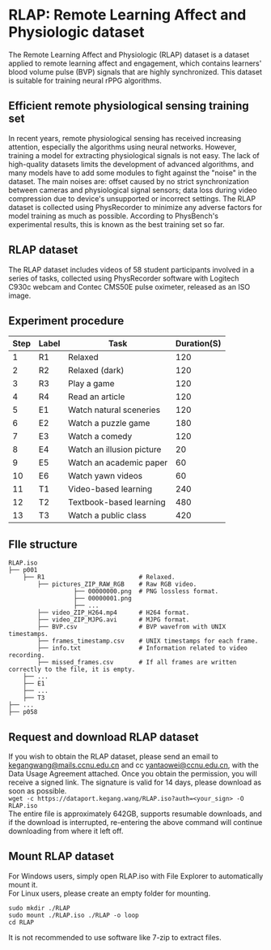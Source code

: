 # RLAP: Remote Learning Affect and Physiologic dataset  

The Remote Learning Affect and Physiologic (RLAP) dataset is a dataset applied to remote learning affect and engagement, which contains learners' blood volume pulse (BVP) signals that are highly synchronized. This dataset is suitable for training neural rPPG algorithms.  

## Efficient remote physiological sensing training set  

In recent years, remote physiological sensing has received increasing attention, especially the algorithms using neural networks. However, training a model for extracting physiological signals is not easy. The lack of high-quality datasets limits the development of advanced algorithms, and many models have to add some modules to fight against the "noise" in the dataset. The main noises are: offset caused by no strict synchronization between cameras and physiological signal sensors; data loss during video compression due to device's unsupported or incorrect settings. The RLAP dataset is collected using PhysRecorder to minimize any adverse factors for model training as much as possible. According to PhysBench's experimental results, this is known as the best training set so far.

## RLAP dataset  

The RLAP dataset includes videos of 58 student participants involved in a series of tasks, collected using PhysRecorder software with Logitech C930c webcam and Contec CMS50E pulse oximeter, released as an ISO image.

## Experiment procedure  

|Step|Label|Task|Duration(S)|  
|-|-|-|-|  
|1|R1|Relaxed|120|  
|2|R2|Relaxed (dark)|120|  
|3|R3|Play a game|120|    
|4|R4|Read an article|120|  
|5|E1|Watch natural sceneries|120|  
|6|E2|Watch a puzzle game|180|  
|7|E3|Watch a comedy|120|  
|8|E4|Watch an illusion picture|20|  
|9|E5|Watch an academic paper|60|  
|10|E6|Watch yawn videos|60|  
|11|T1|Video-based learning|240|  
|12|T2|Textbook-based learning|480|  
|13|T3|Watch a public class|420|  

## FIle structure  

```
RLAP.iso
├── p001
    ├── R1                          # Relaxed.
        ├── pictures_ZIP_RAW_RGB    # Raw RGB video.
                  ├── 00000000.png  # PNG lossless format.
                  ├── 00000001.png
                  ├── ...
        ├── video_ZIP_H264.mp4      # H264 format.
        ├── video_ZIP_MJPG.avi      # MJPG format.
        ├── BVP.csv                 # BVP wavefrom with UNIX timestamps.
        ├── frames_timestamp.csv    # UNIX timestamps for each frame.
        ├── info.txt                # Information related to video recording.
        ├── missed_frames.csv       # If all frames are written correctly to the file, it is empty. 
    ├── ... 
    ├── E1
    ├── ... 
    ├── T3
├── ...
├── p058
```

## Request and download RLAP dataset  
If you wish to obtain the RLAP dataset, please send an email to kegangwang@mails.ccnu.edu.cn and cc yantaowei@ccnu.edu.cn, with the Data Usage Agreement attached. 
Once you obtain the permission, you will receive a signed link. The signature is valid for 14 days, please download as soon as possible.  
`wget -c https://dataport.kegang.wang/RLAP.iso?auth=<your_sign> -O RLAP.iso`  
The entire file is approximately 642GB, supports resumable downloads, and if the download is interrupted, re-entering the above command will continue downloading from where it left off.  

## Mount RLAP dataset  
For Windows users, simply open RLAP.iso with File Explorer to automatically mount it.  
For Linux users, please create an empty folder for mounting.  
```
sudo mkdir ./RLAP 
sudo mount ./RLAP.iso ./RLAP -o loop
cd RLAP
```
It is not recommended to use software like 7-zip to extract files.
